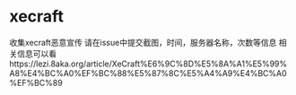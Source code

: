 # xecraft
收集xecraft恶意宣传
请在issue中提交截图，时间，服务器名称，次数等信息
相关信息可以看https://lezi.8aka.org/article/XeCraft%E6%9C%8D%E5%8A%A1%E5%99%A8%E4%BC%A0%EF%BC%88%E5%87%8C%E5%A4%A9%E4%BC%A0%EF%BC%89
